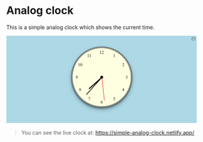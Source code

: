 # Analog clock

This is a simple analog clock which shows the current time.

![analog-clock](./src/images/clock.gif)

> You can see the live clock at: https://simple-analog-clock.netlify.app/
